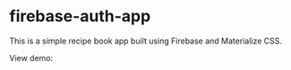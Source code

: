 # firebase-auth-app
This is a simple recipe book app built using Firebase and Materialize CSS.

View demo:
